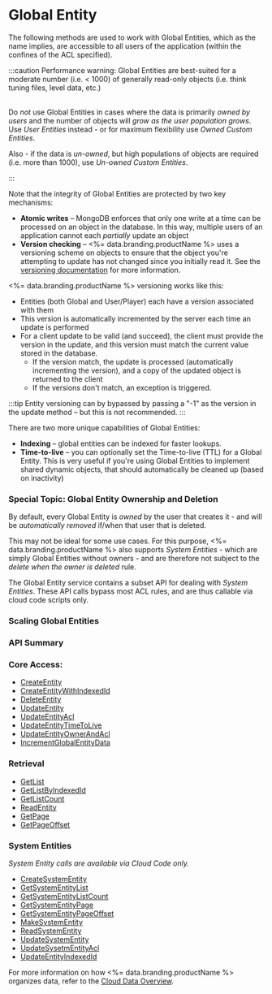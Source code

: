 # Global Entity

The following methods are used to work with Global Entities, which as the name implies, are accessible to all users of the application (within the confines of the ACL specified).

:::caution
Performance warning: Global Entities are best-suited for a moderate number (i.e. < 1000) of generally read-only objects (i.e. think tuning files, level data, etc.)<br/>
<br/>

<p>Do <em>not</em> use Global Entities in cases where the data is primarily <em>owned by users</em> and the number of objects will <em>grow as the user population grows</em>. Use <em>User Entities</em> instead - or for maximum flexibility use <em>Owned Custom Entities</em>.</p>

<p>Also - if the data is <em>un-owned</em>, but high populations of objects are required (i.e. more than 1000), use <em>Un-owned Custom Entities</em>.</p>
:::

Note that the integrity of Global Entities are protected by two key mechanisms:

-   **Atomic writes** – MongoDB enforces that only one write at a time can be processed on an object in the database. In this way, multiple users of an application cannot each _partially_ update an object
-   **Version checking** – <%= data.branding.productName %> uses a versioning scheme on objects to ensure that the object you're attempting to update has not changed since you initially read it. See the [versioning documentation](/api/appendix/version) for more information.

<%= data.branding.productName %> versioning works like this:

-   Entities (both Global and User/Player) each have a version associated with them
-   This version is automatically incremented by the server each time an update is performed
-   For a client update to be valid (and succeed), the client must provide the version in the update, and this version must match the current value stored in the database.
    -   If the version match, the update is processed (automatically incrementing the version), and a copy of the updated object is returned to the client
    -   If the versions don't match, an exception is triggered.

:::tip
Entity versioning can by bypassed by passing a "-1" as the version in the update method – but this is not recommended.
:::

There are two more unique capabilities of Global Entities:

-   **Indexing** – global entities can be indexed for faster lookups.
-   **Time-to-live** – you can optionally set the Time-to-live (TTL) for a Global Entity. This is very useful if you're using Global Entities to implement shared dynamic objects, that should automatically be cleaned up (based on inactivity)

### Special Topic: Global Entity Ownership and Deletion

By default, every Global Entity is _owned_ by the user that creates it - and will be _automatically removed_ if/when that user that is deleted.

This may not be ideal for some use cases. For this purpose, <%= data.branding.productName %> also supports _System Entities_ - which are simply Global Entities without owners - and are therefore not subject to the _delete when the owner is deleted_ rule.

The Global Entity service contains a subset API for dealing with _System Entities_. These API calls bypass most ACL rules, and are thus callable via cloud code scripts only.

### Scaling Global Entities

### API Summary

### Core Access:

-   [CreateEntity](/api/capi/globalentity/createentity)
-   [CreateEntityWithIndexedId](/api/capi/globalentity/createentitywithindexedid)
-   [DeleteEntity](/api/capi/globalentity/deleteentity)
-   [UpdateEntity](/api/capi/globalentity/updateentity)
-   [UpdateEntityAcl](/api/capi/globalentity/updateentityacl)
-   [UpdateEntityTimeToLive](/api/capi/globalentity/updateentitytimetolive)
-   [UpdateEntityOwnerAndAcl](/api/capi/globalentity/updateentityownerandacl)
-   [IncrementGlobalEntityData](/api/capi/globalentity/incrementglobalentitydata)

### Retrieval

-   [GetList](/api/capi/globalentity/getlist)
-   [GetListByIndexedId](/api/capi/globalentity/getlistbyindexedid)
-   [GetListCount](/api/capi/globalentity/getlistcount)
-   [ReadEntity](/api/capi/globalentity/readentity)
-   [GetPage](/api/capi/globalentity/getpage)
-   [GetPageOffset](/api/capi/globalentity/getpageoffset)

### System Entities

_System Entity calls are available via Cloud Code only._

-   [CreateSystemEntity](/api/capi/globalentity/createsystementity)
-   [GetSystemEntityList](/api/capi/globalentity/getsystementitylist)
-   [GetSystemEntityListCount](/api/capi/globalentity/getsystementitylistcount)
-   [GetSystemEntityPage](/api/capi/globalentity/getsystementitypage)
-   [GetSystemEntityPageOffset](/api/capi/globalentity/getsystementitypageoffset)
-   [MakeSystemEntity](/api/capi/globalentity/makesystementity)
-   [ReadSystemEntity](/api/capi/globalentity/readsystementity)
-   [UpdateSystemEntity](/api/capi/globalentity/updatesystementity)
-   [UpdateSysetmEntityAcl](/api/capi/globalentity/updatesystementityacl)
-   [UpdateEntityIndexedId](/api/capi/globalentity/updateentityindexedid)

For more information on how <%= data.branding.productName %> organizes data, refer to the [Cloud Data Overview](/learn/key-concepts/data/).

<DocCardList />

